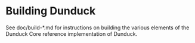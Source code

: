 Building Dunduck
=============

See doc/build-*.md for instructions on building the various
elements of the Dunduck Core reference implementation of Dunduck.
